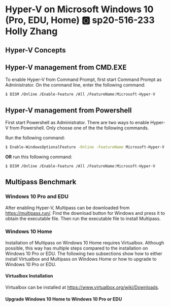 # Hyper-V on Microsoft Windows 10 (Pro, EDU, Home) :o2: sp20-516-233 Holly Zhang

## Hyper-V Concepts



## Hyper-V management from CMD.EXE

To enable Hyper-V from Command Prompt, first start Command Prompt as 
Administrator. On the command line, enter the following command:

```bash
$ DISM /Online /Enable-Feature /All /FeatureName:Microsoft-Hyper-V
```

## Hyper-V management from Powershell

First start Powershell as Administrator. There are two ways to enable Hyper-V 
from Powershell. Only choose one of the the following commands. 

Run the following command:
 
```bash
$ Enable-WindowsOptionalFeature -Online -FeatureName Microsoft-Hyper-V -All
```

**OR** run this following command:

```bash
$ DISM /Online /Enable-Feature /All /FeatureName:Microsoft-Hyper-V
```

## Multipass Benchmark

### Windows 10 Pro and EDU

After enabling Hyper-V, Multipass can be downloaded from  
<https://multipass.run/>. Find the download button for Windows and press it to 
obtain the executable file. Then run the executable file to install Multipass.  

### Windows 10 Home

Installation of Multipass on Windows 10 Home requires Virtualbox. Although 
possible, this way has multiple steps compared to the installation on Windows 10 
Pro or EDU. The following two subsections show how to either install Virtualbox 
and Multipass on Windows Home or how to upgrade to Windows 10 Pro or EDU. 

#### Virtualbox Installation

Virtualbox can be installed at <https://www.virtualbox.org/wiki/Downloads>.

#### Upgrade Windows 10 Home to Windows 10 Pro or EDU


